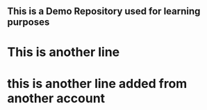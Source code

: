 ## This is a Demo Repository used for learning purposes

# This is another line

# this is another line added from another account
